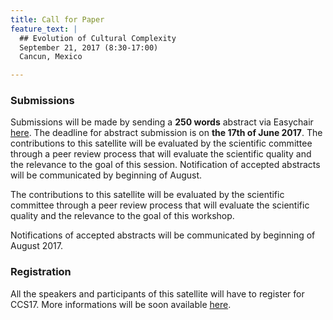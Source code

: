 ```yaml
---
title: Call for Paper
feature_text: |
  ## Evolution of Cultural Complexity
  September 21, 2017 (8:30-17:00)
  Cancun, Mexico 

---
```





### Submissions

Submissions will be made by sending a **250 words** abstract  via Easychair [here](https://easychair.org/conferences/?conf=eec2017). The deadline for abstract submission is on **the 17th of June 2017**. The contributions to this satellite will be evaluated by the scientific committee through a peer review process that will evaluate the scientific quality and the relevance to the goal of this session. Notification of accepted abstracts will be communicated by beginning of August.

The contributions to this satellite will be evaluated by the scientific committee through a peer review process that will evaluate the scientific quality and the relevance to the goal of this workshop.

Notifications of accepted abstracts will be communicated by beginning of August 2017.


### Registration

All the speakers and participants of this satellite will have to register for CCS17. More informations will be soon available [here](http://ccs.umam.mx).

